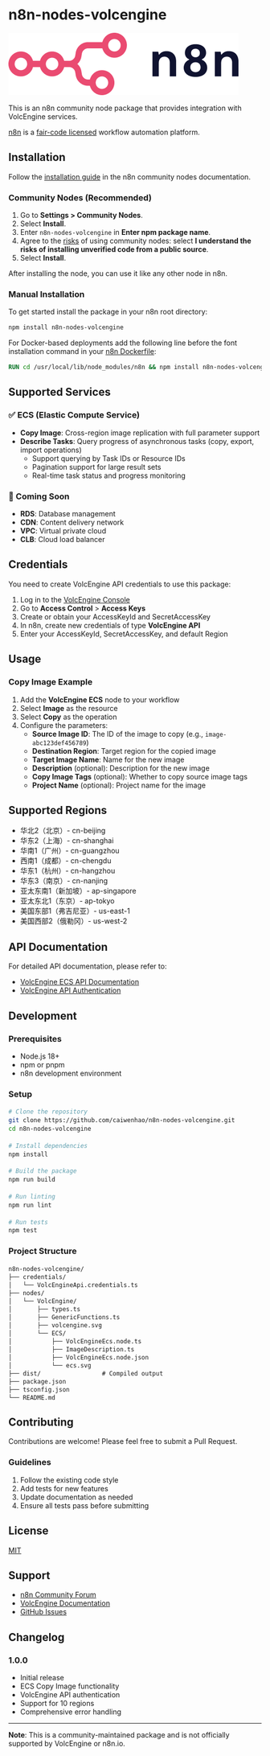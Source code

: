 # n8n-nodes-volcengine

![n8n.io - Workflow Automation](https://raw.githubusercontent.com/n8n-io/n8n/master/assets/n8n-logo.png)

This is an n8n community node package that provides integration with VolcEngine services.

[n8n](https://n8n.io/) is a [fair-code licensed](https://docs.n8n.io/reference/license/) workflow automation platform.

## Installation

Follow the [installation guide](https://docs.n8n.io/integrations/community-nodes/installation/) in the n8n community nodes documentation.

### Community Nodes (Recommended)

1. Go to **Settings > Community Nodes**.
2. Select **Install**.
3. Enter `n8n-nodes-volcengine` in **Enter npm package name**.
4. Agree to the [risks](https://docs.n8n.io/integrations/community-nodes/risks/) of using community nodes: select **I understand the risks of installing unverified code from a public source**.
5. Select **Install**.

After installing the node, you can use it like any other node in n8n.

### Manual Installation

To get started install the package in your n8n root directory:

```bash
npm install n8n-nodes-volcengine
```

For Docker-based deployments add the following line before the font installation command in your [n8n Dockerfile](https://github.com/n8n-io/n8n/blob/master/docker/images/n8n/n8n.Dockerfile):

```dockerfile
RUN cd /usr/local/lib/node_modules/n8n && npm install n8n-nodes-volcengine
```

## Supported Services

### ✅ ECS (Elastic Compute Service)
- **Copy Image**: Cross-region image replication with full parameter support
- **Describe Tasks**: Query progress of asynchronous tasks (copy, export, import operations)
  - Support querying by Task IDs or Resource IDs
  - Pagination support for large result sets
  - Real-time task status and progress monitoring

### 🚧 Coming Soon
- **RDS**: Database management
- **CDN**: Content delivery network
- **VPC**: Virtual private cloud
- **CLB**: Cloud load balancer

## Credentials

You need to create VolcEngine API credentials to use this package:

1. Log in to the [VolcEngine Console](https://console.volcengine.com/)
2. Go to **Access Control** > **Access Keys**
3. Create or obtain your AccessKeyId and SecretAccessKey
4. In n8n, create new credentials of type **VolcEngine API**
5. Enter your AccessKeyId, SecretAccessKey, and default Region

## Usage

### Copy Image Example

1. Add the **VolcEngine ECS** node to your workflow
2. Select **Image** as the resource
3. Select **Copy** as the operation
4. Configure the parameters:
   - **Source Image ID**: The ID of the image to copy (e.g., `image-abc123def456789`)
   - **Destination Region**: Target region for the copied image
   - **Target Image Name**: Name for the new image
   - **Description** (optional): Description for the new image
   - **Copy Image Tags** (optional): Whether to copy source image tags
   - **Project Name** (optional): Project name for the image

## Supported Regions

- 华北2（北京）- cn-beijing
- 华东2（上海）- cn-shanghai
- 华南1（广州）- cn-guangzhou
- 西南1（成都）- cn-chengdu
- 华东1（杭州）- cn-hangzhou
- 华东3（南京）- cn-nanjing
- 亚太东南1（新加坡）- ap-singapore
- 亚太东北1（东京）- ap-tokyo
- 美国东部1（弗吉尼亚）- us-east-1
- 美国西部2（俄勒冈）- us-west-2

## API Documentation

For detailed API documentation, please refer to:
- [VolcEngine ECS API Documentation](https://www.volcengine.com/docs/6261/64965)
- [VolcEngine API Authentication](https://www.volcengine.com/docs/6291/65568)

## Development

### Prerequisites

- Node.js 18+
- npm or pnpm
- n8n development environment

### Setup

```bash
# Clone the repository
git clone https://github.com/caiwenhao/n8n-nodes-volcengine.git
cd n8n-nodes-volcengine

# Install dependencies
npm install

# Build the package
npm run build

# Run linting
npm run lint

# Run tests
npm test
```

### Project Structure

```
n8n-nodes-volcengine/
├── credentials/
│   └── VolcEngineApi.credentials.ts
├── nodes/
│   └── VolcEngine/
│       ├── types.ts
│       ├── GenericFunctions.ts
│       ├── volcengine.svg
│       └── ECS/
│           ├── VolcEngineEcs.node.ts
│           ├── ImageDescription.ts
│           ├── VolcEngineEcs.node.json
│           └── ecs.svg
├── dist/                 # Compiled output
├── package.json
├── tsconfig.json
└── README.md
```

## Contributing

Contributions are welcome! Please feel free to submit a Pull Request.

### Guidelines

1. Follow the existing code style
2. Add tests for new features
3. Update documentation as needed
4. Ensure all tests pass before submitting

## License

[MIT](LICENSE.md)

## Support

- [n8n Community Forum](https://community.n8n.io/)
- [VolcEngine Documentation](https://www.volcengine.com/docs/)
- [GitHub Issues](https://github.com/caiwenhao/n8n-nodes-volcengine/issues)

## Changelog

### 1.0.0
- Initial release
- ECS Copy Image functionality
- VolcEngine API authentication
- Support for 10 regions
- Comprehensive error handling

---

**Note**: This is a community-maintained package and is not officially supported by VolcEngine or n8n.io.
